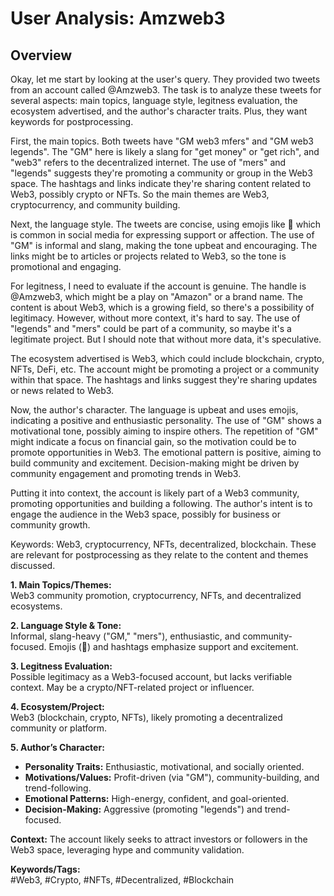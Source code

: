 # User Analysis: Amzweb3

## Overview

<think>
Okay, let me start by looking at the user's query. They provided two tweets from an account called @Amzweb3. The task is to analyze these tweets for several aspects: main topics, language style, legitness evaluation, the ecosystem advertised, and the author's character traits. Plus, they want keywords for postprocessing.

First, the main topics. Both tweets have "GM web3 mfers" and "GM web3 legends". The "GM" here is likely a slang for "get money" or "get rich", and "web3" refers to the decentralized internet. The use of "mers" and "legends" suggests they're promoting a community or group in the Web3 space. The hashtags and links indicate they're sharing content related to Web3, possibly crypto or NFTs. So the main themes are Web3, cryptocurrency, and community building.

Next, the language style. The tweets are concise, using emojis like 💜 which is common in social media for expressing support or affection. The use of "GM" is informal and slang, making the tone upbeat and encouraging. The links might be to articles or projects related to Web3, so the tone is promotional and engaging.

For legitness, I need to evaluate if the account is genuine. The handle is @Amzweb3, which might be a play on "Amazon" or a brand name. The content is about Web3, which is a growing field, so there's a possibility of legitimacy. However, without more context, it's hard to say. The use of "legends" and "mers" could be part of a community, so maybe it's a legitimate project. But I should note that without more data, it's speculative.

The ecosystem advertised is Web3, which could include blockchain, crypto, NFTs, DeFi, etc. The account might be promoting a project or a community within that space. The hashtags and links suggest they're sharing updates or news related to Web3.

Now, the author's character. The language is upbeat and uses emojis, indicating a positive and enthusiastic personality. The use of "GM" shows a motivational tone, possibly aiming to inspire others. The repetition of "GM" might indicate a focus on financial gain, so the motivation could be to promote opportunities in Web3. The emotional pattern is positive, aiming to build community and excitement. Decision-making might be driven by community engagement and promoting trends in Web3.

Putting it into context, the account is likely part of a Web3 community, promoting opportunities and building a following. The author's intent is to engage the audience in the Web3 space, possibly for business or community growth.

Keywords: Web3, cryptocurrency, NFTs, decentralized, blockchain. These are relevant for postprocessing as they relate to the content and themes discussed.
</think>

**1. Main Topics/Themes:**  
Web3 community promotion, cryptocurrency, NFTs, and decentralized ecosystems.  

**2. Language Style & Tone:**  
Informal, slang-heavy ("GM," "mers"), enthusiastic, and community-focused. Emojis (💜) and hashtags emphasize support and excitement.  

**3. Legitness Evaluation:**  
Possible legitimacy as a Web3-focused account, but lacks verifiable context. May be a crypto/NFT-related project or influencer.  

**4. Ecosystem/Project:**  
Web3 (blockchain, crypto, NFTs), likely promoting a decentralized community or platform.  

**5. Author’s Character:**  
- **Personality Traits:** Enthusiastic, motivational, and socially oriented.  
- **Motivations/Values:** Profit-driven (via "GM"), community-building, and trend-following.  
- **Emotional Patterns:** High-energy, confident, and goal-oriented.  
- **Decision-Making:** Aggressive (promoting "legends") and trend-focused.  

**Context:** The account likely seeks to attract investors or followers in the Web3 space, leveraging hype and community validation.  

**Keywords/Tags:**  
#Web3, #Crypto, #NFTs, #Decentralized, #Blockchain